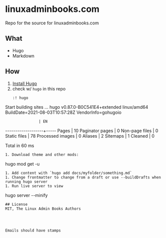 # linuxadminbooks.com

Repo for the source for linuxadminbooks.com

## What
* Hugo
* Markdown

## How

1. [Install Hugo](https://gohugo.io/getting-started/installing/)
1. check w/ `hugo` in this repo
   ```
   :! hugo
Start building sites …
hugo v0.87.0-B0C541E4+extended linux/amd64 BuildDate=2021-08-03T10:57:28Z VendorInfo=gohugoio

                   | EN
-------------------+-----
  Pages            | 10
  Paginator pages  |  0
  Non-page files   |  0
  Static files     | 78
  Processed images |  0
  Aliases          |  2
  Sitemaps         |  1
  Cleaned          |  0

Total in 60 ms
   ```
1. Download theme and other mods:
   ```
   hugo mod get -u
   ```
1. Add content with `hugo add docs/myfolder/something.md`
1. Change frontmatter to change from a draft or use --buildDrafts when running hugo server
1. Run live server to view
   ```
   hugo server --minify
   ```
## License
   MIT, The Linux Admin Books Authors
   



Emails should have stamps
